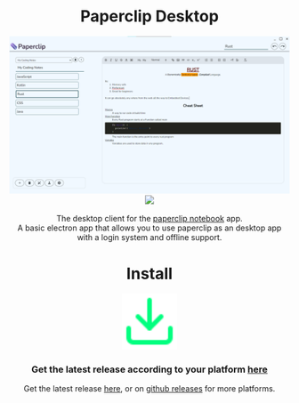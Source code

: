 <h1 align="center">Paperclip Desktop</h1>
<p align="center">
  <img src="./paperclip-desktop-screenshot.png" height="30%">
  <br>
  <a href="https://paperclip-desktop-update-server.vercel.app/download"><img src="https://img.shields.io/badge/Install-Paperclip_now-brightgreen" height="32px"></a>
</p>

<p align="center">
  The desktop client for the <a href="https://paper-clip.web.app">paperclip notebook</a> app.
  <br>
  A basic electron app that allows you to use paperclip as an desktop app with a login system and offline support.
</p>

<h1 align="center">Install</h1>

<p align="center">
  <img src="./download.svg" width="20%">
  <br>
  <h3 align="center">Get the latest release according to your platform <a href="https://paperclip-desktop-update-server.vercel.app/download">here</a></h3>
</p>
<p align="center">
  Get the latest release <a href="https://paperclip-desktop-update-server.vercel.app/">here</a>, or on <a href="https://github.com/imagineeeinc/paperclip-desktop-app/releases/latest">github releases</a> for more platforms.
</p>
